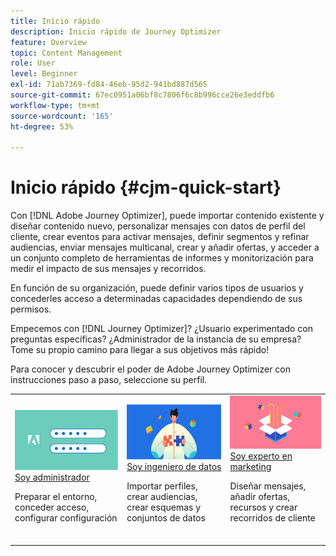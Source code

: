 ```yaml
---
title: Inicio rápido
description: Inicio rápido de Journey Optimizer
feature: Overview
topic: Content Management
role: User
level: Beginner
exl-id: 71ab7369-fd84-46eb-95d2-941bd887d565
source-git-commit: 67ec0951a06bf8c7806f6c8b996cce26e3eddfb6
workflow-type: tm+mt
source-wordcount: '165'
ht-degree: 53%

---
```


# Inicio rápido {#cjm-quick-start}

Con [!DNL Adobe Journey Optimizer], puede importar contenido existente y diseñar contenido nuevo, personalizar mensajes con datos de perfil del cliente, crear eventos para activar mensajes, definir segmentos y refinar audiencias, enviar mensajes multicanal, crear y añadir ofertas, y acceder a un conjunto completo de herramientas de informes y monitorización para medir el impacto de sus mensajes y recorridos.

En función de su organización, puede definir varios tipos de usuarios y concederles acceso a determinadas capacidades dependiendo de sus permisos.

Empecemos con [!DNL Journey Optimizer]? ¿Usuario experimentado con preguntas específicas? ¿Administrador de la instancia de su empresa? Tome su propio camino para llegar a sus objetivos más rápido!

Para conocer y descubrir el poder de Adobe Journey Optimizer con instrucciones paso a paso, seleccione su perfil.

<table>
<tr>
  <td valign="bottom">
    <a href="path/administrator.md">
      <img alt="Administrador" src="../using/assets/do-not-localize/user-2.png" />
    </a>
    <div>
    <a href="path/administrator.md">Soy administrador</a>
     <p>Preparar el entorno, conceder acceso, configurar configuración
    <p>
    </div>
    <br>
  </td>
  <td valign="bottom">
    <a href="path/data-engineer.md">
      <img alt="Ingeniero de datos" src="../using/assets/do-not-localize/user-1.png"/>
    </a>
    <div>
    <a href="path/data-engineer.md">Soy ingeniero de datos</a>
     <p>Importar perfiles, crear audiencias, crear esquemas y conjuntos de datos
    <p>
    </div>
    <br>
  </td>
  <td valign="bottom">
      <a href="path/marketer.md">
       <img alt="Especialista en marketing" src="../using/assets/do-not-localize/user-3.png" />
       </a>
    <div><a href="path/marketer.md">Soy experto en marketing</a>
     <p>Diseñar mensajes, añadir ofertas, recursos y crear recorridos de cliente
    <p>
    </div>
    <br>
  </td>
    <!--td valign="bottom">
    <a href="path/developer.md">
      <img alt="Developer" src="../using/assets/do-not-localize/user-2.png" />
    </a>
    <div>
    <a href="path/developer.md">I am a Developer</a>
     <p>Integrate your mobile apps, use Journey Optimizer APIs
    <p>
    </div>
    <br>
  </td-->
</tr>
</table>
